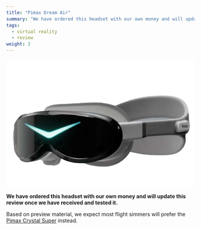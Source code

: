 ```yaml
---
title: "Pimax Dream Air"
summary: "We have ordered this headset with our own money and will update this review once we have received and tested it."
tags:
  - virtual reality
  - review
weight: 3
---
```


![](images/headset.webp)

**We have ordered this headset with our own money and will update this review once we have received and tested it.**

Based on preview material, we expect most flight simmers will prefer the [Pimax Crystal Super](../pimax-crystal-super) instead.
